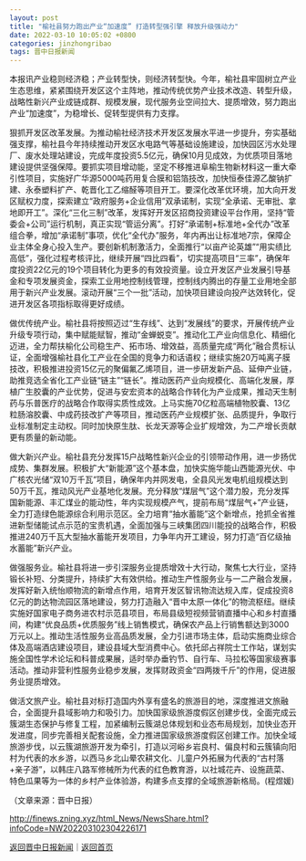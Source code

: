 ```yaml
---
layout: post
title: "榆社县努力跑出产业“加速度” 打造转型强引擎 释放升级强动力"
date: 2022-03-10 10:05:02 +0800
categories: jinzhongribao
tags: 晋中日报新闻
---
```

<p>本报讯产业稳则经济稳；产业转型快，则经济转型快。今年，榆社县牢固树立产业生态思维，紧紧围绕开发区这个主阵地，推动传统优势产业技术改造、转型升级，战略性新兴产业成链成群、规模发展，现代服务业空间拉大、提质增效，努力跑出产业“加速度”，为稳增长、促转型提供有力支撑。</p>
 <p>狠抓开发区改革发展。为推动榆社经济技术开发区发展水平进一步提升，夯实基础强支撑，榆社县今年持续推动开发区水电路气等基础设施建设，加快园区污水处理厂、废水处理站建设，完成年度投资5.5亿元，确保10月见成效，为优质项目落地建设提供坚强保障。要抓实项目增动能，坚定不移推进阜榆生物新材料这一重大牵引性项目，实施好广华源5000吨药用复合膜和铝箔技改，加快恒泰佳源乙酸钠扩建、永泰塑料扩产、乾晋化工乙缩醛等项目开工。要深化改革优环境，加大向开发区赋权力度，探索建立“政府服务+企业信用”双承诺制，实现“全承诺、无审批、拿地即开工”。深化“三化三制”改革，发挥好开发区招商投资建设平台作用，坚持“管委会+公司”运行机制，真正实现“管运分离”。打好“承诺制+标准地+全代办”改革组合拳，增加“承诺制”事项，优化“全代办”服务，年内再出让标准地7宗，保障企业主体全身心投入生产。要创新机制激活力，全面推行“以亩产论英雄”“用实绩比高低”，强化过程考核评比，继续开展“四比四看”，切实提高项目“三率”，确保年度投资22亿元的19个项目转化为更多的有效投资量。设立开发区产业发展引导基金和专项发展资金，探索工业用地控制线管理，控制线内腾出的存量工业用地全部用于新兴产业发展。滚动开展“三个一批”活动，加快项目建设向投产达效转化，促进开发区各项指标取得更好成绩。 </p>
 <p>做优传统产业。榆社县将按照迈过“生存线”、达到“发展线”的要求，开展传统产业升级专项行动，集中赋能赋智，推动“金蝉蜕变”。推动化工产业向信息化、精细化迈进，全力帮扶榆化公司稳生产、拓市场、增效益，高质量完成“两化”融合贯标认证，全面增强榆社县化工产业在全国的竞争力和话语权；继续实施20万吨离子膜技改，积极推进投资15亿元的聚偏氟乙烯项目，进一步研发新产品、延伸产业链，助推竞选全省化工产业链“链主”“链长”。推动医药产业向规模化、高端化发展，厚植广生胶囊的产业优势，促进与安宏资本的战略合作转化为产业成果，推动天生制药与乐普医疗的战略合作取得实质性成效。上马实施70亿粒高端植物胶囊、13亿粒肠溶胶囊、中成药技改扩产等项目，推动医药产业规模扩张、品质提升，争取行业标准制定主动权。同时加快原生肽、长龙天源等企业扩规增效，为二产增长贡献更有质量的新动能。</p>
 <p>做大新兴产业。榆社县充分发挥15户战略性新兴企业的引领带动作用，进一步扬优成势、集群发展。积极扩大“新能源”这个基本盘，加快实施华能山西能源光伏、中广核农光储“双10万千瓦”项目，确保年内并网发电，全县风光发电机组规模达到50万千瓦，推动风光产业基地化发展。充分释放“煤层气”这个潜力股，充分发挥国新能源、丰汇煤业的能动性，年内实现规模产气，提前布局“煤层气+”产业链，全力打造绿色能源综合利用示范区。全力培育“抽水蓄能”这个新增点，抢抓全省推进新型储能试点示范的宝贵机遇，全面加强与三峡集团四川能投的战略合作，积极推进240万千瓦大型抽水蓄能开发项目，力争年内开工建设，努力打造“百亿级抽水蓄能”新兴产业。</p>
 <p>做强服务业。榆社县将进一步引深服务业提质增效十大行动，聚焦七大行业，坚持锻长补短、分类提升，持续扩大有效供给。推动生产性服务业与一二产融合发展，发挥好新入统怡顺物流的新增点作用，培育开发区智讯物流达规入库，促成投资8亿元的韵达物流园区落地建设，努力打造融入“晋中太原一体化”的物流枢纽。继续实施好国家电子商务进农村示范县项目，布局县级短视频营销直播中心和乡村直播间，构建“优良品质+优质服务”线上销售模式，确保农产品上行销售额达到3000万元以上。推动生活性服务业高品质发展，全力引进市场主体，启动实施商业综合体及高端酒店建设项目，建设县域大型消费中心。依托邱占祥院士工作站，谋划实施全国性学术论坛和科普成果展，适时举办垂钓节、自行车、马拉松等国家级赛事活动。推动非营利性服务业稳步发展，发挥财政资金“四两拨千斤”的作用，促进服务业提质增效。</p>
 <p>做活文旅产业。榆社县对标打造国内外享有盛名的旅游目的地，深度推进文旅融合，全面提升县域影响力和吸引力。加快国家级旅游度假区创建步伐，全面完成云簇湖生态保护与修复工程，加紧编制云簇湖总体规划和业态布局规划，加快业态开发进度，同步完善相关配套设施，全力推进国家级旅游度假区创建工作。加快全域旅游步伐，以云簇湖旅游开发为牵引，打造以河峪乡岩良村、偏良村和云簇镇向阳村为代表的水乡游，以西马乡北山晕农耕文化、儿童户外拓展为代表的“古村落+亲子游”，以韩庄八路军修械所为代表的红色教育游，以社城花卉、设施蔬菜、特色瓜果等为一体的乡村产业体验游，构建多点支撑的全域旅游新格局。(程煜媛) </p><p class="em_media">（文章来源：晋中日报）</p>

<http://finews.zning.xyz/html_News/NewsShare.html?infoCode=NW202203102304226171>

[返回晋中日报新闻](//finews.withounder.com/category/jinzhongribao.html)｜[返回首页](//finews.withounder.com/)